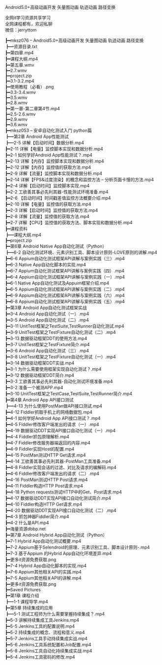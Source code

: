 Android5.0+高级动画开发 矢量图动画 轨迹动画 路径变换

全网it学习资源共享学习<br>全网课程都有，欢迎私聊<br>微信：jerryttom<br>

┣━mksz076 – Android5.0+高级动画开发 矢量图动画 轨迹动画 路径变换<br> ┣━资源目录.txt<br> ┣━第四章.mp4<br> ┣━课程大纲.mp4<br> ┣━第五章.wmv<br> ┣━2.7.wmv<br> ┣━project.zip<br> ┣━3.1-3.2.mp4<br> ┣━使用教程（必看）.png<br> ┣━3.3-3.4.wmv<br> ┣━3.5.wmv<br> ┣━2.8.wmv<br> ┣━第一章-第二章第4节.mp4<br> ┣━2.5-2.6.wmv<br> ┣━2.9.wmv<br> ┣━3.6.wmv<br> ┣━mksz053 – 安卓自动化测试入门 python篇<br> ┣━第2章 Android App性能测试<br> ┣━2-5 详解【启动时间】数据分析.mp4<br> ┣━2-11 详解【电量】监控脚本实现和数据分析.mp4<br> ┣━2-1 如何学好Android App性能测试？.mp4<br> ┣━2-13 详解【内存】监控脚本实现和数据分析.mp4<br> ┣━2-12 详解【内存】监控值的获取方法.mp4<br> ┣━2-9 详解【流量】监控脚本实现和数据分析.mp4<br> ┣━2-14 详解【FPS&amp;过度渲染】的概念和监控方法 – 分析页面卡慢的方法.mp4<br> ┣━2-4 详解【启动时间】监控脚本实现.mp4<br> ┣━2-2 工欲善其事必先利其器-性能测试环境准备.mp4<br> ┣━2-6 【启动时间】时间戳差值监控方法概要介绍.mp4<br> ┣━2-10 详解【电量】监控值的获取方法.mp4<br> ┣━2-3 详解【启动时间】监控值的获取方法.mp4<br> ┣━2-8 详解【流量】监控值的获取方法.mp4<br> ┣━2-7 详解【CPU】监控值的获取方法、脚本实现和数据分析.mp4<br> ┣━课程资料<br> ┣━课程大纲.mp4<br> ┣━project.zip<br> ┣━第6章 Android Native App自动化测试（Python）<br> ┣━6-2 自动化测试环境、元素识别工具、脚本设计原则-LOVE原则的讲解.mp4<br> ┣━6-6 Appium自动化测试框架API讲解与案例实践（三）.mp4<br> ┣━6-3 Native App自动化脚本的实现.mp4<br> ┣━6-7 Appium自动化测试框架API讲解与案例实践（四）.mp4<br> ┣━6-4 Appium自动化测试框架API讲解与案例实践（一）.mp4<br> ┣━6-1 Native App自动化测试及Appuim框架介绍.mp4<br> ┣━6-5 Appium自动化测试框架API讲解与案例实践（二）.mp4<br> ┣━6-9 Appium自动化测试框架API讲解与案例实践（六）.mp4<br> ┣━6-8 Appium自动化测试框架API讲解与案例实践（五）.mp4<br> ┣━第3章 Android App自动化测试框架实战<br> ┣━3-4 Android App自动化测试（一）.mp4<br> ┣━3-5 Android App自动化测试（二）.mp4<br> ┣━3-11 UnitTest框架之TestSuite,TestRunner自动化测试.mp4<br> ┣━3-9 UnitTest框架之TestFixture自动化测试（二）.mp4<br> ┣━3-13 数据驱动框架DDT的使用方法.mp4<br> ┣━3-7 UnitTest框架之TestFixture简介.mp4<br> ┣━3-6 Android App自动化测试（三）.mp4<br> ┣━3-8 UnitTest框架之TestFixture自动化测试（一）.mp4<br> ┣━3-14 数据驱动框架DDT实战.mp4<br> ┣━3-1 为什么需要使用框架实现自动化测试？.mp4<br> ┣━3-12 数据驱动框架DDT简介.mp4<br> ┣━3-3 工欲善其事必先利其器-自动化测试环境准备.mp4<br> ┣━3-2 准备一个被测APP.mp4<br> ┣━3-10 UnitTest框架之TestCase,TestSuite,TestRunner简介.mp4<br> ┣━第4章 Android App API接口测试<br> ┣━4-13 为什么使用PostMan做API接口测试.mp4<br> ┣━4-12 Fiddler抓取手机上的网络数据包.mp4<br> ┣━4-1 如何学好Android App API接口测试？.mp4<br> ┣━4-5 Fiddler修改客户端发出的请求（一）.mp4<br> ┣━4-19 数据驱动DDT实现API接口自动化测试（一）.mp4<br> ┣━4-4 Fiddler抓包原理解析.mp4<br> ┣━4-7 Fiddler修改服务器端返回的内容.mp4<br> ┣━4-9 Fiddler实现Host的配置.mp4<br> ┣━4-15 PostMan测试HTTP Get请求.mp4<br> ┣━4-14 工欲善其事必先利其器-PostMan工具准备.mp4<br> ┣━4-8 Fiddler实现会话的过滤、对比及请求的编解码.mp4<br> ┣━4-6 Fiddler修改客户端发出的请求（二）.mp4<br> ┣━4-16 PostMan测试HTTP Post请求.mp4<br> ┣━4-11 Fiddler构造HTTP Post请求.mp4<br> ┣━4-18 Python requests测试HTTP中的Get、Post请求.mp4<br> ┣━4-17 数据驱动DDT实现API接口自动化测试简介.mp4<br> ┣━4-10 Fiddler构造HTTP Get请求.mp4<br> ┣━4-20 数据驱动DDT实现API接口自动化测试（二）.mp4<br> ┣━4-3 抓包神器Fiddler简介.mp4<br> ┣━4-2 什么是API.mp4<br> ┣━海量资源dbbp.net<br> ┣━第7章 Android Hybrid App自动化测试（Python）<br> ┣━7-1 Hybrid App自动化测试概要.mp4<br> ┣━7-2 Appium基于Selendroid的原理、元素识别工具、脚本设计原则-.mp4<br> ┣━7-3 基于Appium 的Hybrid App自动化环境差异.mp4<br> ┣━更多it资源免费获取.png<br> ┣━7-4 Hybrid App自动化脚本的实现.mp4<br> ┣━7-6 Appium其他相关API的实践.mp4<br> ┣━7-5 Appium其他相关API的讲解.mp4<br> ┣━更多it资源免费获取.png<br> ┣━Saved Pictures<br> ┣━第1章 课程介绍<br> ┣━1-1 课程导学.mp4<br> ┣━第5章 持续集成的应用<br> ┣━5-1 测试工程师为什么需要掌握持续集成？.mp4<br> ┣━5-3 讲解持续集成工具Jenkins.mp4<br> ┣━5-5 Jenkins工具的配置说明.mp4<br> ┣━5-2 持续集成的概念、流程和意义.mp4<br> ┣━5-7 Jenkins工具手动持续集成实战.mp4<br> ┣━5-6 Jenkins工具系统配置和Job配置.mp4<br> ┣━5-8 Jenkins工具自动化持续集成实战.mp4<br> ┣━5-4 Jenkins工具密码的修改.mp4